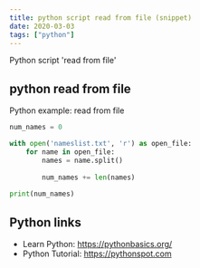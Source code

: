 ```yaml
---
title: python script read from file (snippet)
date: 2020-03-03
tags: ["python"]
---
```

Python script 'read from file'


## python read from file

Python example: read from file

```python
num_names = 0

with open('nameslist.txt', 'r') as open_file:
	for name in open_file:
		names = name.split()
		
		num_names += len(names)
		
print(num_names)

```

## Python links

- Learn Python: https://pythonbasics.org/
- Python Tutorial: https://pythonspot.com
